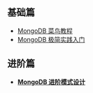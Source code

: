 ## 基础篇
- [MongoDB 菜鸟教程](http://www.runoob.com/mongodb/mongodb-tutorial.html)
- [MongoDB 极简实践入门](https://github.com/StevenSLXie/Tutorials-for-Web-Developers/blob/master/MongoDB%20%E6%9E%81%E7%AE%80%E5%AE%9E%E8%B7%B5%E5%85%A5%E9%97%A8.md)

## 进阶篇
- **[MongoDB 进阶模式设计](http://www.mongoing.com/mongodb-advanced-pattern-design)**
